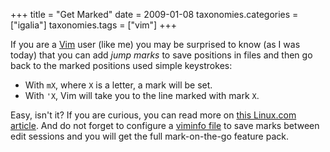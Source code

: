 +++
title = "Get Marked"
date = 2009-01-08
taxonomies.categories = ["igalia"]
taxonomies.tags = ["vim"]
+++

If you are a [Vim][] user (like me) you may be surprised to know (as I
was today) that you can add *jump marks* to save positions in files and
then go back to the marked positions used simple keystrokes:

-   With `mX`, where `X` is a letter, a mark will be set.
-   With `'X`, Vim will take you to the line marked with mark `X`.

Easy, isn't it? If you are curious, you can read more on [this Linux.com
article][]. And do not forget to configure a [viminfo file][] to save
marks between edit sessions and you will get the full mark-on-the-go
feature pack.

  [Vim]: http://www.vim.org
  [this Linux.com article]: http://www.linux.com/articles/54159
  [viminfo file]: http://www.vim.org/htmldoc/starting.html#viminfo
